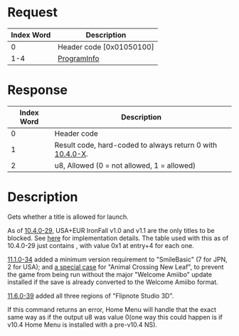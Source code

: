 # Request

| Index Word | Description                                               |
|------------|-----------------------------------------------------------|
| 0          | Header code \[0x01050100\]                                |
| 1-4        | [ProgramInfo](Filesystem_services#ProgramInfo "wikilink") |

# Response

| Index Word | Description                                                                       |
|------------|-----------------------------------------------------------------------------------|
| 0          | Header code                                                                       |
| 1          | Result code, hard-coded to always return 0 with [10.4.0-X](10.4.0-29 "wikilink"). |
| 2          | u8, Allowed (0 = not allowed, 1 = allowed)                                        |

# Description

Gets whether a title is allowed for launch.

As of [10.4.0-29](10.4.0-29 "wikilink"), USA+EUR IronFall v1.0 and v1.1
are the only titles to be blocked. See [here](10.4.0-29 "wikilink") for
implementation details. The table used with this as of 10.4.0-29 just
contains <uniqueid for each Ironfall title>, with value 0x1 at entry+4
for each one.

[11.1.0-34](11.1.0-34 "wikilink") added a minimum version requirement to
"SmileBasic" (7 for JPN, 2 for USA); and [a special
case](FS:CheckUpdatedDat "wikilink") for "Animal Crossing New Leaf", to
prevent the game from being run without the major "Welcome Amiibo"
update installed if the save is already converted to the Welcome Amiibo
format.

[11.6.0-39](11.6.0-39 "wikilink") added all three regions of "Flipnote
Studio 3D".

If this command returns an error, Home Menu will handle that the exact
same way as if the output u8 was value 0(one way this could happen is if
v10.4 Home Menu is installed with a pre-v10.4 NS).